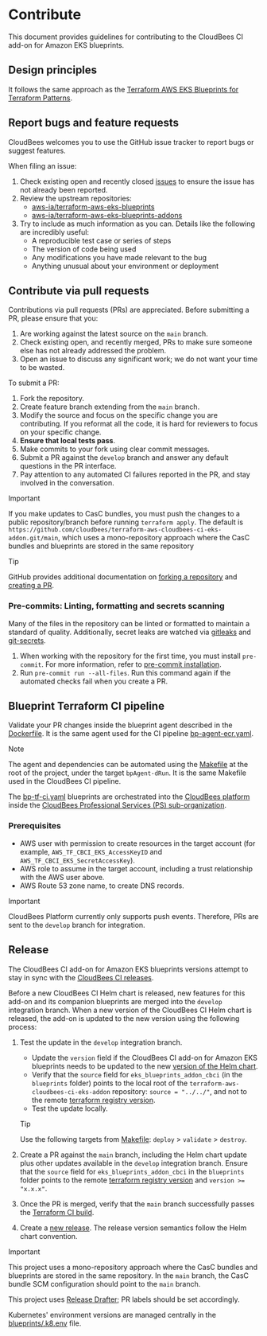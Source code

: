 # Contribute

This document provides guidelines for contributing to the CloudBees CI add-on for Amazon EKS blueprints.

## Design principles

It follows the same approach as the [Terraform AWS EKS Blueprints for Terraform Patterns](https://aws-ia.github.io/terraform-aws-eks-blueprints/).

## Report bugs and feature requests

CloudBees welcomes you to use the GitHub issue tracker to report bugs or suggest features.

When filing an issue:

1. Check existing open and recently closed [issues](https://github.com/cloudbees/terraform-aws-cloudbees-ci-eks-addon/issues) to ensure the issue has not already been reported.
2. Review the upstream repositories:
   - [aws-ia/terraform-aws-eks-blueprints](https://github.com/aws-ia/terraform-aws-eks-blueprints/issues)
   - [aws-ia/terraform-aws-eks-blueprints-addons](https://github.com/aws-ia/terraform-aws-eks-blueprints-addons/issues)
3. Try to include as much information as you can. Details like the following are incredibly useful:
   - A reproducible test case or series of steps
   - The version of code being used
   - Any modifications you have made relevant to the bug
   - Anything unusual about your environment or deployment

## Contribute via pull requests

Contributions via pull requests (PRs) are appreciated. Before submitting a PR, please ensure that you:

1. Are working against the latest source on the `main` branch.
2. Check existing open, and recently merged, PRs to make sure someone else has not already addressed the problem.
3. Open an issue to discuss any significant work; we do not want your time to be wasted.

To submit a PR:

1. Fork the repository.
2. Create feature branch extending from the `main` branch.
3. Modify the source and focus on the specific change you are contributing. If you reformat all the code, it is hard for reviewers to focus on your specific change.
4. **Ensure that local tests pass**.
5. Make commits to your fork using clear commit messages.
6. Submit a PR against the `develop` branch and answer any default questions in the PR interface.
7. Pay attention to any automated CI failures reported in the PR, and stay involved in the conversation.

> [!IMPORTANT]
> If you make updates to CasC bundles, you must push the changes to a public repository/branch before running `terraform apply`. The default is `https://github.com/cloudbees/terraform-aws-cloudbees-ci-eks-addon.git/main`, which uses a mono-repository approach where the CasC bundles and blueprints are stored in the same repository

>[!TIP]
> GitHub provides additional documentation on [forking a repository](https://help.github.com/articles/fork-a-repo/) and [creating a PR](https://help.github.com/articles/creating-a-pull-request/).

### Pre-commits: Linting, formatting and secrets scanning

Many of the files in the repository can be linted or formatted to maintain a standard of quality. Additionally, secret leaks are watched via [gitleaks](https://github.com/zricethezav/gitleaks#pre-commit) and [git-secrets](https://github.com/awslabs/git-secrets).

1. When working with the repository for the first time, you must install `pre-commit`. For more information, refer to [pre-commit installation](https://pre-commit.com/#installation).
2. Run `pre-commit run --all-files`. Run this command again if the automated checks fail when you create a PR.

## Blueprint Terraform CI pipeline

Validate your PR changes inside the blueprint agent described in the [Dockerfile](.docker/agent). It is the same agent used for the CI pipeline [bp-agent-ecr.yaml](.cloudbees/workflows/bp-agent-ecr.yaml).

> [!NOTE]
> The agent and dependencies can be automated using the [Makefile](Makefile) at the root of the project, under the target `bpAgent-dRun`. It is the same Makefile used in the CloudBees CI pipeline.

The [bp-tf-ci.yaml](.cloudbees/workflows/bp-tf-ci.yaml) blueprints are orchestrated into the [CloudBees platform](https://www.cloudbees.com/products/saas-platform) inside the [CloudBees Professional Services (PS) sub-organization](https://cloudbees.io/orgs/cloudbees~professional-services/components/94c50dcf-125e-4767-b9c5-58d6d669a1f6/runs).

### Prerequisites

- AWS user with permission to create resources in the target account (for example, `AWS_TF_CBCI_EKS_AccessKeyID` and `AWS_TF_CBCI_EKS_SecretAccessKey`).
- AWS role to assume in the target account, including a trust relationship with the AWS user above.
- AWS Route 53 zone name, to create DNS records.

> [!IMPORTANT]
> CloudBees Platform currently only supports push events. Therefore, PRs are sent to the `develop` branch for integration.

## Release

The CloudBees CI add-on for Amazon EKS blueprints versions attempt to stay in sync with the [CloudBees CI releases](https://docs.cloudbees.com/docs/release-notes/latest/cloudbees-ci/).

Before a new CloudBees CI Helm chart is released, new features for this add-on and its companion blueprints are merged into the `develop` integration branch. When a new version of the CloudBees CI Helm chart is released, the add-on is updated to the new version using the following process:

1. Test the update in the `develop` integration branch.
   - Update the `version` field if the CloudBees CI add-on for Amazon EKS blueprints needs to be updated to the new [version of the Helm chart](https://artifacthub.io/packages/helm/cloudbees/cloudbees-core/).
   - Verify that the `source` field for `eks_blueprints_addon_cbci` (in the `blueprints` folder) points to the local root of the `terraform-aws-cloudbees-ci-eks-addon` repository: `source = "../../"`, and not to the remote [terraform registry version](https://registry.terraform.io/modules/cloudbees/cloudbees-ci-eks-addon/aws/latest).
   - Test the update locally.

   > [!TIP]
   > Use the following targets from [Makefile](Makefile): `deploy` > `validate` > `destroy`.

2. Create a PR against the `main` branch, including the Helm chart update plus other updates available in the `develop` integration branch. Ensure that the `source` field for `eks_blueprints_addon_cbci` in the `blueprints` folder points to the remote [terraform registry version](https://registry.terraform.io/modules/cloudbees/cloudbees-ci-eks-addon/aws/latest) and `version >= "x.x.x"`.
3. Once the PR is merged, verify that the `main` branch successfully passes the [Terraform CI build](#blueprint-terraform-ci-pipeline).
4. Create a [new release](https://github.com/cloudbees/terraform-aws-cloudbees-ci-eks-addon/releases). The release version semantics follow the Helm chart convention.

> [!IMPORTANT]
> This project uses a mono-repository approach where the CasC bundles and blueprints are stored in the same repository. In the `main` branch, the CasC bundle SCM configuration should point to the `main` branch.

This project uses [Release Drafter](https://github.com/release-drafter/release-drafter); PR labels should be set accordingly.

Kubernetes' environment versions are managed centrally in the [blueprints/.k8.env](blueprints/.k8s.env) file.
